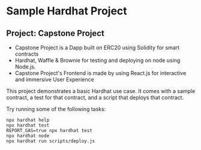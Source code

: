 # Sample Hardhat Project

## Project: Capstone Project

- Capstone Project is a Dapp built on ERC20 using Solidity for smart contracts
- Hardhat, Waffle & Brownie for testing and deploying on node using Node.js.
- Capstone Project's Frontend is made by using React.js for interactive and immersive User Experience


This project demonstrates a basic Hardhat use case. It comes with a sample contract, a test for that contract, and a script that deploys that contract.

Try running some of the following tasks:

```shell
npx hardhat help
npx hardhat test
REPORT_GAS=true npx hardhat test
npx hardhat node
npx hardhat run scripts/deploy.js
```
